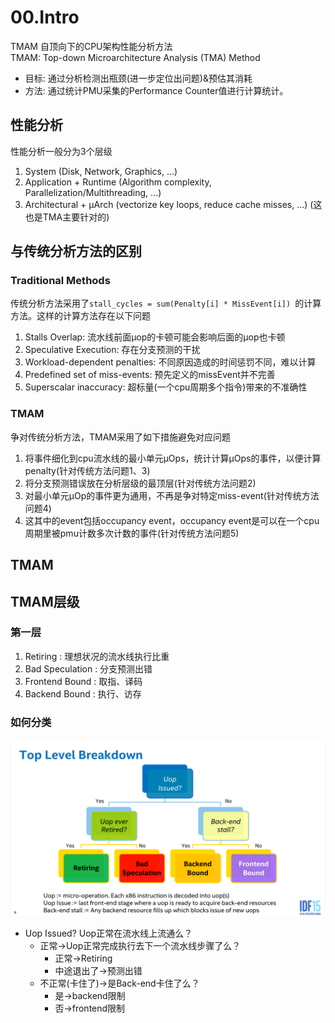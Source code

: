 # 00.Intro
TMAM 自顶向下的CPU架构性能分析方法  
TMAM: Top-down Microarchitecture Analysis (TMA) Method  
- 目标: 通过分析检测出瓶颈(进一步定位出问题)&预估其消耗
- 方法: 通过统计PMU采集的Performance Counter值进行计算统计。
## 性能分析
性能分析一般分为3个层级
1. System (Disk, Network, Graphics, ...)
2. Application + Runtime (Algorithm complexity, Parallelization/Multithreading, ...)
3. Architectural + μArch (vectorize key loops, reduce cache misses, ...) (这也是TMA主要针对的)
## 与传统分析方法的区别
### Traditional Methods
传统分析方法采用了`stall_cycles = sum(Penalty[i] * MissEvent[i]) `的计算方法。这样的计算方法存在以下问题
1. Stalls Overlap: 流水线前面μop的卡顿可能会影响后面的μop也卡顿
2. Speculative Execution: 存在分支预测的干扰
3. Workload-dependent penalties: 不同原因造成的时间惩罚不同，难以计算
4. Predefined set of miss-events: 预先定义的missEvent并不完善
5. Superscalar inaccuracy: 超标量(一个cpu周期多个指令)带来的不准确性
### TMAM
争对传统分析方法，TMAM采用了如下措施避免对应问题
1. 将事件细化到cpu流水线的最小单元μOps，统计计算μOps的事件，以便计算penalty(针对传统方法问题1、3)
2. 将分支预测错误放在分析层级的最顶层(针对传统方法问题2)
3. 对最小单元μOp的事件更为通用，不再是争对特定miss-event(针对传统方法问题4)
4. 这其中的event包括occupancy event，occupancy event是可以在一个cpu周期里被pmu计数多次计数的事件(针对传统方法问题5)
## TMAM
## TMAM层级
### 第一层
1. Retiring : 理想状况的流水线执行比重
2. Bad Speculation : 分支预测出错
3. Frontend Bound : 取指、译码
4. Backend Bound : 执行、访存
### 如何分类
![Top level breakdown](Top_level_breakdown.png)  
- Uop Issued? Uop正常在流水线上流通么？
  - 正常->Uop正常完成执行去下一个流水线步骤了么？
    -  正常->Retiring
    -  中途退出了->预测出错
  - 不正常(卡住了)->是Back-end卡住了么？
    - 是->backend限制
    - 否->frontend限制

